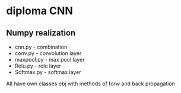 # diploma CNN 
## Numpy realization

- cnn.py - combination 
- conv.py - convolution layer
- maxpool.py - max pool layer
- Relu.py - relu layer
- Softmax.py - softmax layer
 
All have own classes obj with methods of forw and back propagation


